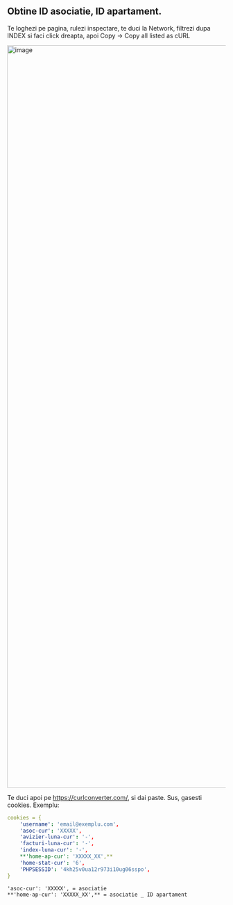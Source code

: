 ## Obtine ID asociatie, ID apartament.

Te loghezi pe pagina, rulezi inspectare, te duci la Network, filtrezi dupa INDEX si faci click dreapta, apoi Copy -> Copy all listed as cURL

<img width="1709" alt="image" src="https://github.com/user-attachments/assets/96ec05b8-a4f4-4997-8f29-94e599e9b05b" />


Te duci apoi pe https://curlconverter.com/, si dai paste. Sus, gasesti cookies. Exemplu:

```yaml
cookies = {
    'username': 'email@exemplu.com',
    'asoc-cur': 'XXXXX',
    'avizier-luna-cur': '-',
    'facturi-luna-cur': '-',
    'index-luna-cur': '-',
    **'home-ap-cur': 'XXXXX_XX',**
    'home-stat-cur': '6',
    'PHPSESSID': '4kh25v0ua12r973i10ug06sspo',
}
```
    'asoc-cur': 'XXXXX', = asociatie
    **'home-ap-cur': 'XXXXX_XX',** = asociatie _ ID apartament
 

